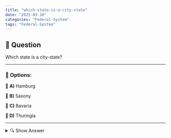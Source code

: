 ```yaml
---
title: "which-state-is-a-city-state"
date: "2025-03-10"
categories: "Federal-System"
tags: "Federal-System"
---
```


## 📌 **Question**

Which state is a city-state?



---

### 📝 **Options:**

🔘 **A)** Hamburg

🔘 **B)** Saxony

🔘 **C)** Bavaria

🔘 **D)** Thuringia

---

<details>
  <summary>🔍 Show Answer</summary>

  <p>
💡  <b>Correct Answer:</b>  a
  </p>
  <p>
    📖<b>Explanation:</b>
    Germany consists of 16 federal states, which have different structures. Some of these federal states are so-called city-states, which means that they mainly comprise a large city and its immediate surroundings. These city-states have a special administrative structure, as they operate at both municipal and state level. Examples of city-states are Hamburg and Berlin. In contrast, other federal states such as Saxony, Bavaria and Thuringia are territorial states with several cities and regions. The question aims to test knowledge about the structure of the German federal states.
  </p>
</details>
